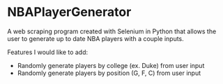 # NBAPlayerGenerator
A web scraping program created with Selenium in Python that allows the user to generate up to date NBA players with a couple inputs.

Features I would like to add:
  - Randomly generate players by college (ex. Duke) from user input
  - Randomly generate players by position (G, F, C) from user input
